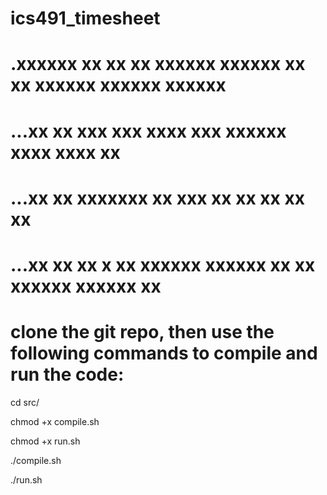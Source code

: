 # ics491_timesheet

# .xxxxxx xx xx   xx xxxxxx xxxxxx xx  xx xxxxxx xxxxxx xxxxxx
# ...xx   xx xxx xxx xxxx   xxx    xxxxxx xxxx   xxxx     xx  
# ...xx   xx xxxxxxx xx       xxx	xx  xx xx     xx       xx    
# ...xx   xx xx x xx xxxxxx xxxxxx xx  xx xxxxxx xxxxxx   xx  

# clone the git repo, then use the following commands to compile and run the code:
cd src/

chmod +x compile.sh

chmod +x run.sh

./compile.sh

./run.sh
